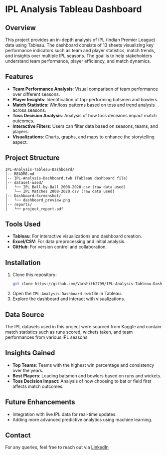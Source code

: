 # IPL Analysis Tableau Dashboard

## Overview
This project provides an in-depth analysis of IPL (Indian Premier League) data using Tableau. The dashboard consists of 13 sheets visualizing key performance indicators such as team and player statistics, match trends, and insights over multiple IPL seasons. The goal is to help stakeholders understand team performance, player efficiency, and match dynamics.

## Features
- **Team Performance Analysis**: Visual comparison of team performance over different seasons.
- **Player Insights**: Identification of top-performing batsmen and bowlers.
- **Match Statistics**: Win/loss patterns based on toss and trend analysis across seasons.
- **Toss Decision Analysis**: Analysis of how toss decisions impact match outcomes.
- **Interactive Filters**: Users can filter data based on seasons, teams, and players.
- **Visualizations**: Charts, graphs, and maps to enhance the storytelling aspect.

## Project Structure
```
IPL-Analysis-Tableau-Dashboard/
│-- README.md
│-- IPL-Analysis-Dashboard.twb (Tableau dashboard file)
│-- dataset-used/
│   └── IPL Ball-by-Ball 2008-2020.csv (raw data used)
    └── IPL Matches 2008-2020.csv (raw data used)
│-- Dashboard-Screenshot/
│   └── dashboard_preview.png
│-- reports/
│   └── project_report.pdf
```

## Tools Used
- **Tableau**: For interactive visualizations and dashboard creation.
- **Excel/CSV**: For data preprocessing and initial analysis.
- **GitHub**: For version control and collaboration.

## Installation
1. Clone this repository:
   ```bash
   git clone https://github.com/Varshith2799/IPL-Analysis-Tableau-Dashboard.git
   ```
2. Open the `IPL-Analysis-Dashboard.twb` file in Tableau.
3. Explore the dashboard and interact with visualizations.

## Data Source
The IPL datasets used in this project were sourced from Kaggle and contain match statistics such as runs scored, wickets taken, and team performances from various IPL seasons.

## Insights Gained
- **Top Teams**: Teams with the highest win percentage and consistency over the years.
- **Best Players**: Leading batsmen and bowlers based on runs and wickets.
- **Toss Decision Impact**: Analysis of how choosing to bat or field first affects match outcomes.

## Future Enhancements
- Integration with live IPL data for real-time updates.
- Adding more advanced predictive analytics using machine learning.

## Contact
For any queries, feel free to reach out via [LinkedIn](https://www.linkedin.com/in/vkakollu9999/)

